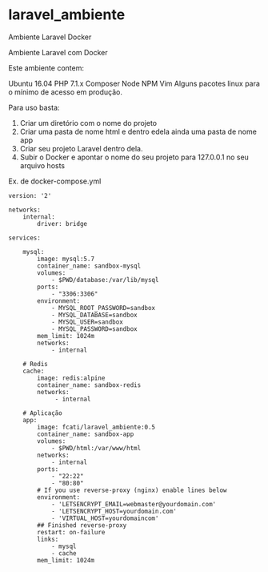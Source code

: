 # laravel_ambiente
Ambiente Laravel Docker

Ambiente Laravel com Docker

Este ambiente contem:

Ubuntu 16.04
PHP 7.1.x
Composer
Node 
NPM
Vim
Alguns pacotes linux para o mínimo de acesso em produção.

Para uso basta:

1) Criar um diretório com o nome do projeto
2) Criar uma pasta de nome html e dentro edela ainda uma pasta de nome app
3) Criar seu projeto Laravel dentro dela.
4) Subir o Docker e apontar o nome do seu projeto para 127.0.0.1 no seu arquivo hosts




Ex. de docker-compose.yml

    version: '2'

    networks:
        internal:
            driver: bridge

    services:

        mysql:
            image: mysql:5.7
            container_name: sandbox-mysql
            volumes:
                - $PWD/database:/var/lib/mysql
            ports:
                - "3306:3306"    
            environment:
                - MYSQL_ROOT_PASSWORD=sandbox
                - MYSQL_DATABASE=sandbox
                - MYSQL_USER=sandbox
                - MYSQL_PASSWORD=sandbox
            mem_limit: 1024m
            networks:
                - internal   

        # Redis
        cache:
            image: redis:alpine
            container_name: sandbox-redis
            networks:
                 - internal

        # Aplicação
        app:
            image: fcati/laravel_ambiente:0.5
            container_name: sandbox-app
            volumes:
                - $PWD/html:/var/www/html
            networks:
                - internal
            ports:
                - "22:22"
                - "80:80"
            # If you use reverse-proxy (nginx) enable lines below
            environment:
                - 'LETSENCRYPT_EMAIL=webmaster@yourdomain.com'
                - 'LETSENCRYPT_HOST=yourdomain.com'
                - 'VIRTUAL_HOST=yourdomaincom'
            ## Finished reverse-proxy    
            restart: on-failure
            links:
                - mysql
                - cache
            mem_limit: 1024m
